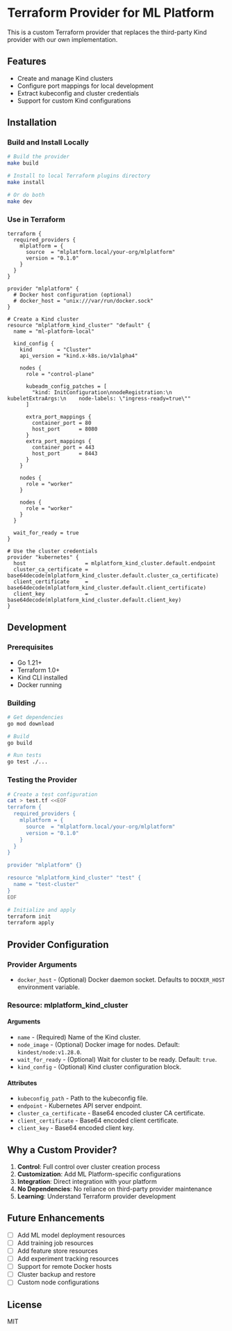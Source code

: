 # Terraform Provider for ML Platform

This is a custom Terraform provider that replaces the third-party Kind provider with our own implementation.

## Features

- Create and manage Kind clusters
- Configure port mappings for local development
- Extract kubeconfig and cluster credentials
- Support for custom Kind configurations

## Installation

### Build and Install Locally

```bash
# Build the provider
make build

# Install to local Terraform plugins directory
make install

# Or do both
make dev
```

### Use in Terraform

```hcl
terraform {
  required_providers {
    mlplatform = {
      source  = "mlplatform.local/your-org/mlplatform"
      version = "0.1.0"
    }
  }
}

provider "mlplatform" {
  # Docker host configuration (optional)
  # docker_host = "unix:///var/run/docker.sock"
}

# Create a Kind cluster
resource "mlplatform_kind_cluster" "default" {
  name = "ml-platform-local"
  
  kind_config {
    kind        = "Cluster"
    api_version = "kind.x-k8s.io/v1alpha4"
    
    nodes {
      role = "control-plane"
      
      kubeadm_config_patches = [
        "kind: InitConfiguration\nnodeRegistration:\n  kubeletExtraArgs:\n    node-labels: \"ingress-ready=true\""
      ]
      
      extra_port_mappings {
        container_port = 80
        host_port      = 8080
      }
      extra_port_mappings {
        container_port = 443
        host_port      = 8443
      }
    }
    
    nodes {
      role = "worker"
    }
    
    nodes {
      role = "worker"
    }
  }
  
  wait_for_ready = true
}

# Use the cluster credentials
provider "kubernetes" {
  host                   = mlplatform_kind_cluster.default.endpoint
  cluster_ca_certificate = base64decode(mlplatform_kind_cluster.default.cluster_ca_certificate)
  client_certificate     = base64decode(mlplatform_kind_cluster.default.client_certificate)
  client_key             = base64decode(mlplatform_kind_cluster.default.client_key)
}
```

## Development

### Prerequisites

- Go 1.21+
- Terraform 1.0+
- Kind CLI installed
- Docker running

### Building

```bash
# Get dependencies
go mod download

# Build
go build

# Run tests
go test ./...
```

### Testing the Provider

```bash
# Create a test configuration
cat > test.tf <<EOF
terraform {
  required_providers {
    mlplatform = {
      source  = "mlplatform.local/your-org/mlplatform"
      version = "0.1.0"
    }
  }
}

provider "mlplatform" {}

resource "mlplatform_kind_cluster" "test" {
  name = "test-cluster"
}
EOF

# Initialize and apply
terraform init
terraform apply
```

## Provider Configuration

### Provider Arguments

- `docker_host` - (Optional) Docker daemon socket. Defaults to `DOCKER_HOST` environment variable.

### Resource: mlplatform_kind_cluster

#### Arguments

- `name` - (Required) Name of the Kind cluster.
- `node_image` - (Optional) Docker image for nodes. Default: `kindest/node:v1.28.0`.
- `wait_for_ready` - (Optional) Wait for cluster to be ready. Default: `true`.
- `kind_config` - (Optional) Kind cluster configuration block.

#### Attributes

- `kubeconfig_path` - Path to the kubeconfig file.
- `endpoint` - Kubernetes API server endpoint.
- `cluster_ca_certificate` - Base64 encoded cluster CA certificate.
- `client_certificate` - Base64 encoded client certificate.
- `client_key` - Base64 encoded client key.

## Why a Custom Provider?

1. **Control**: Full control over cluster creation process
2. **Customization**: Add ML Platform-specific configurations
3. **Integration**: Direct integration with your platform
4. **No Dependencies**: No reliance on third-party provider maintenance
5. **Learning**: Understand Terraform provider development

## Future Enhancements

- [ ] Add ML model deployment resources
- [ ] Add training job resources
- [ ] Add feature store resources
- [ ] Add experiment tracking resources
- [ ] Support for remote Docker hosts
- [ ] Cluster backup and restore
- [ ] Custom node configurations

## License

MIT